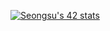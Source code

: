 [![Seongsu's 42 stats](https://badge42.herokuapp.com/api/stats/seonkim)](https://github.com/JaeSeoKim/badge42)
